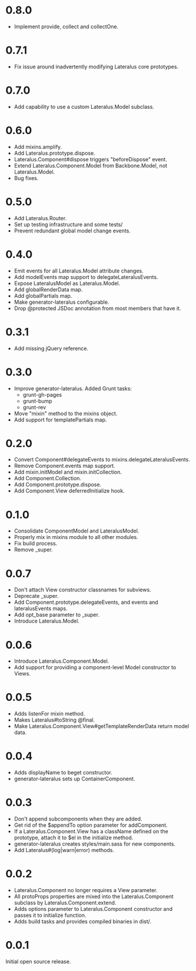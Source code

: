 # 0.8.0

  * Implement provide, collect and collectOne.

# 0.7.1

  * Fix issue around inadvertently modifying Lateralus core prototypes.

# 0.7.0

  * Add capability to use a custom Lateralus.Model subclass.

# 0.6.0

  * Add mixins.amplify.
  * Add Lateralus.prototype.dispose.
  * Lateralus.Component#dispose triggers "beforeDispose" event.
  * Extend Lateralus.Component.Model from Backbone.Model, not Lateralus.Model.
  * Bug fixes.

# 0.5.0

  * Add Lateralus.Router.
  * Set up testing infrastructure and some tests/
  * Prevent redundant global model change events.

# 0.4.0

  * Emit events for all Lateralus.Model attribute changes.
  * Add modelEvents map support to delegateLateralusEvents.
  * Expose LateralusModel as Lateralus.Model.
  * Add globalRenderData map.
  * Add globalPartials map.
  * Make generator-lateralus configurable.
  * Drop @protected JSDoc annotation from most members that have it.

# 0.3.1

  * Add missing jQuery reference.

# 0.3.0

  * Improve generator-lateralus.  Added Grunt tasks:
    * grunt-gh-pages
    * grunt-bump
    * grunt-rev
  * Move "mixin" method to the mixins object.
  * Add support for templatePartials map.

# 0.2.0

  * Convert Component#delegateEvents to mixins.delegateLateralusEvents.
  * Remove Component.events map support.
  * Add mixin.initModel and mixin.initCollection.
  * Add Component.Collection.
  * Add Component.prototype.dispose.
  * Add Component.View deferredInitialize hook.

# 0.1.0

  * Consolidate ComponentModel and LateralusModel.
  * Properly mix in mixins module to all other modules.
  * Fix build process.
  * Remove _super.

# 0.0.7

  * Don't attach View constructor classnames for subviews.
  * Deprecate _super.
  * Add Component.prototype.delegateEvents, and events and lateralusEvents
    maps.
  * Add opt_base parameter to _super.
  * Introduce Lateralus.Model.

# 0.0.6

  * Introduce Lateralus.Component.Model.
  * Add support for providing a component-level Model constructor to Views.

# 0.0.5

  * Adds listenFor mixin method.
  * Makes Lateralus#toString @final.
  * Make Lateralus.Component.View#getTemplateRenderData return model data.

# 0.0.4

  * Adds displayName to beget constructor.
  * generator-lateralus sets up ContainerComponent.

# 0.0.3

  * Don't append subcomponents when they are added.
  * Get rid of the $appendTo option parameter for addComponent.
  * If a Lateralus.Component.View has a className defined on the prototype,
    attach it to $el in the initialize method.
  * generator-lateralus creates styles/main.sass for new components.
  * Add Lateralus#(log|warn|error) methods.

# 0.0.2

  * Lateralus.Component no longer requires a View parameter.
  * All protoProps properties are mixed into the Lateralus.Component subclass
    by Lateralus.Component.extend.
  * Adds options parameter to Lateralus.Component constructor and passes it to
    initialize function.
  * Adds build tasks and provides compiled binaries in dist/.

# 0.0.1

Initial open source release.
